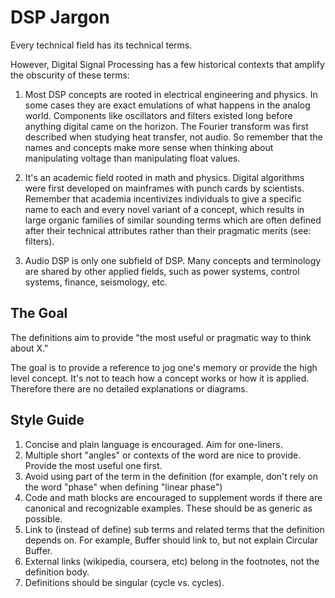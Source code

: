 # DSP Jargon

Every technical field has its technical terms.

However, Digital Signal Processing has a few historical contexts that amplify the obscurity of these terms:

1. Most DSP concepts are rooted in electrical engineering and physics. In some cases they are exact emulations of what happens in the analog world. Components like oscillators and filters existed long before anything digital came on the horizon. The Fourier transform was first described when studying heat transfer, not audio. So remember that the names and concepts make more sense when thinking about manipulating voltage than manipulating float values.

2. It's an academic field rooted in math and physics. Digital algorithms were first developed on mainframes with punch cards by scientists. Remember that academia incentivizes individuals to give a specific name to each and every novel variant of a concept, which results in large organic families of similar sounding terms which are often defined after their technical attributes rather than their pragmatic merits (see: filters).

3. Audio DSP is only one subfield of DSP. Many concepts and terminology are shared by other applied fields, such as power systems, control systems, finance, seismology, etc.

## The Goal

The definitions aim to provide "the most useful or pragmatic way to think about X."

The goal is to provide a reference to jog one's memory or provide the high level concept. It's not to teach how a concept works or how it is applied. Therefore there are no detailed explanations or diagrams.

## Style Guide

1. Concise and plain language is encouraged. Aim for one-liners.
2. Multiple short "angles" or contexts of the word are nice to provide. Provide the most useful one first.
3. Avoid using part of the term in the definition (for example, don't rely on the word "phase" when defining "linear phase")
4. Code and math blocks are encouraged to supplement words if there are canonical and recognizable examples. These should be as generic as possible.
5. Link to (instead of define) sub terms and related terms that the definition depends on. For example, Buffer should link to, but not explain Circular Buffer.
6. External links (wikipedia, coursera, etc) belong in the footnotes, not the definition body.
7. Definitions should be singular (cycle vs. cycles).